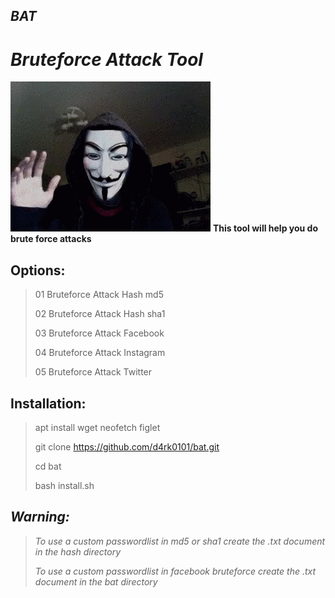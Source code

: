 ## *BAT*
# *Bruteforce Attack Tool*
![](https://github.com/d4rk0101/bat/blob/main/7e5c0701fba480e5c59ccf400ea18e55.gif)
**This tool will help you do brute force attacks**
## **Options:**
> 01 Bruteforce Attack Hash md5
>
> 02 Bruteforce Attack Hash sha1
>
> 03 Bruteforce Attack Facebook
>
> 04 Bruteforce Attack Instagram
>
> 05 Bruteforce Attack Twitter
## **Installation:**
> apt install wget neofetch figlet
>
> git clone https://github.com/d4rk0101/bat.git
>
> cd bat
>
> bash install.sh
## *Warning:*
> *To use a custom passwordlist in md5 or sha1 create the .txt document in the hash directory*
>
> *To use a custom passwordlist in facebook bruteforce create the .txt document in the bat directory*
